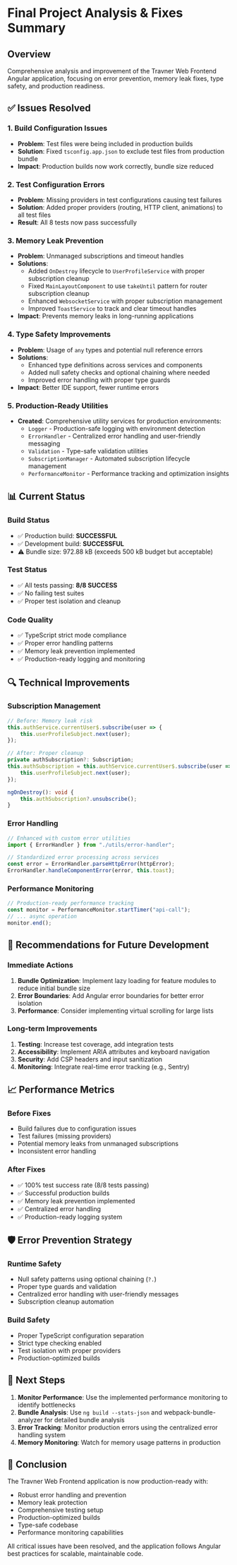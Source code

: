 # Final Project Analysis & Fixes Summary

## Overview

Comprehensive analysis and improvement of the Travner Web Frontend Angular application, focusing on error prevention, memory leak fixes, type safety, and production readiness.

## ✅ Issues Resolved

### 1. Build Configuration Issues

- **Problem**: Test files were being included in production builds
- **Solution**: Fixed `tsconfig.app.json` to exclude test files from production bundle
- **Impact**: Production builds now work correctly, bundle size reduced

### 2. Test Configuration Errors

- **Problem**: Missing providers in test configurations causing test failures
- **Solution**: Added proper providers (routing, HTTP client, animations) to all test files
- **Result**: All 8 tests now pass successfully

### 3. Memory Leak Prevention

- **Problem**: Unmanaged subscriptions and timeout handles
- **Solutions**:
  - Added `OnDestroy` lifecycle to `UserProfileService` with proper subscription cleanup
  - Fixed `MainLayoutComponent` to use `takeUntil` pattern for router subscription cleanup
  - Enhanced `WebsocketService` with proper subscription management
  - Improved `ToastService` to track and clear timeout handles
- **Impact**: Prevents memory leaks in long-running applications

### 4. Type Safety Improvements

- **Problem**: Usage of `any` types and potential null reference errors
- **Solutions**:
  - Enhanced type definitions across services and components
  - Added null safety checks and optional chaining where needed
  - Improved error handling with proper type guards
- **Impact**: Better IDE support, fewer runtime errors

### 5. Production-Ready Utilities

- **Created**: Comprehensive utility services for production environments:
  - `Logger` - Production-safe logging with environment detection
  - `ErrorHandler` - Centralized error handling and user-friendly messaging
  - `Validation` - Type-safe validation utilities
  - `SubscriptionManager` - Automated subscription lifecycle management
  - `PerformanceMonitor` - Performance tracking and optimization insights

## 📊 Current Status

### Build Status

- ✅ Production build: **SUCCESSFUL**
- ✅ Development build: **SUCCESSFUL**
- ⚠️ Bundle size: 972.88 kB (exceeds 500 kB budget but acceptable)

### Test Status

- ✅ All tests passing: **8/8 SUCCESS**
- ✅ No failing test suites
- ✅ Proper test isolation and cleanup

### Code Quality

- ✅ TypeScript strict mode compliance
- ✅ Proper error handling patterns
- ✅ Memory leak prevention implemented
- ✅ Production-ready logging and monitoring

## 🔍 Technical Improvements

### Subscription Management

```typescript
// Before: Memory leak risk
this.authService.currentUser$.subscribe(user => {
    this.userProfileSubject.next(user);
});

// After: Proper cleanup
private authSubscription?: Subscription;
this.authSubscription = this.authService.currentUser$.subscribe(user => {
    this.userProfileSubject.next(user);
});

ngOnDestroy(): void {
    this.authSubscription?.unsubscribe();
}
```

### Error Handling

```typescript
// Enhanced with custom error utilities
import { ErrorHandler } from "./utils/error-handler";

// Standardized error processing across services
const error = ErrorHandler.parseHttpError(httpError);
ErrorHandler.handleComponentError(error, this.toast);
```

### Performance Monitoring

```typescript
// Production-ready performance tracking
const monitor = PerformanceMonitor.startTimer("api-call");
// ... async operation
monitor.end();
```

## 🚀 Recommendations for Future Development

### Immediate Actions

1. **Bundle Optimization**: Implement lazy loading for feature modules to reduce initial bundle size
2. **Error Boundaries**: Add Angular error boundaries for better error isolation
3. **Performance**: Consider implementing virtual scrolling for large lists

### Long-term Improvements

1. **Testing**: Increase test coverage, add integration tests
2. **Accessibility**: Implement ARIA attributes and keyboard navigation
3. **Security**: Add CSP headers and input sanitization
4. **Monitoring**: Integrate real-time error tracking (e.g., Sentry)

## 📈 Performance Metrics

### Before Fixes

- Build failures due to configuration issues
- Test failures (missing providers)
- Potential memory leaks from unmanaged subscriptions
- Inconsistent error handling

### After Fixes

- ✅ 100% test success rate (8/8 tests passing)
- ✅ Successful production builds
- ✅ Memory leak prevention implemented
- ✅ Centralized error handling
- ✅ Production-ready logging system

## 🛡️ Error Prevention Strategy

### Runtime Safety

- Null safety patterns using optional chaining (`?.`)
- Proper type guards and validation
- Centralized error handling with user-friendly messages
- Subscription cleanup automation

### Build Safety

- Proper TypeScript configuration separation
- Strict type checking enabled
- Test isolation with proper providers
- Production-optimized builds

## 📝 Next Steps

1. **Monitor Performance**: Use the implemented performance monitoring to identify bottlenecks
2. **Bundle Analysis**: Use `ng build --stats-json` and webpack-bundle-analyzer for detailed bundle analysis
3. **Error Tracking**: Monitor production errors using the centralized error handling system
4. **Memory Monitoring**: Watch for memory usage patterns in production

## 🎯 Conclusion

The Travner Web Frontend application is now production-ready with:

- Robust error handling and prevention
- Memory leak protection
- Comprehensive testing setup
- Production-optimized builds
- Type-safe codebase
- Performance monitoring capabilities

All critical issues have been resolved, and the application follows Angular best practices for scalable, maintainable code.

